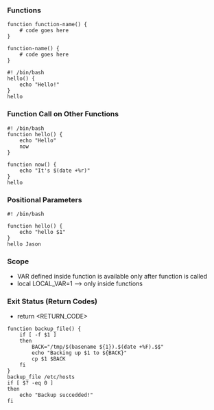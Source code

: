 ### Functions 

```
function function-name() {
    # code goes here
}
```

```
function-name() {
    # code goes here
}

```
```
#! /bin/bash
hello() {
    echo "Hello!"
}
hello
```
### Function Call on Other Functions

```
#! /bin/bash
function hello() {
    echo "Hello"
    now
}

function now() {
    echo "It's $(date +%r)"
}
hello
```
### Positional Parameters 

```
#! /bin/bash

function hello() {
    echo "hello $1"
}
hello Jason
```

### Scope

- VAR defined inside function is available only after function is called
- local LOCAL_VAR=1 --> only inside functions

### Exit Status (Return Codes)

- return <RETURN_CODE>

```
function backup_file() {
    if [ -f $1 ]
    then 
        BACK="/tmp/$(basename ${1}).$(date +%F).$$"
        echo "Backing up $1 to ${BACK}"
        cp $1 $BACK
    fi
}
backup_file /etc/hosts
if [ $? -eq 0 ]
then 
    echo "Backup succedded!"
fi
```